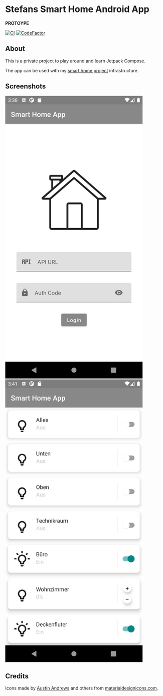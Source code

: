 # Stefans Smart Home Android App

**PROTOYPE**

[![CI](https://github.com/StefanOltmann/smart-home-android/actions/workflows/ci.yml/badge.svg)](https://github.com/StefanOltmann/smart-home-android/actions/workflows/ci.yml)
[![CodeFactor](https://www.codefactor.io/repository/github/stefanoltmann/smart-home-android/badge)](https://www.codefactor.io/repository/github/stefanoltmann/smart-home-android)

## About

This is a private project to play around and learn Jetpack Compose.

The app can be used with my [smart home project](https://github.com/StefanOltmann/smart-home-server) infrastructure.

## Screenshots

<img src="https://github.com/StefanOltmann/smart-home-android/blob/master/docs/screenshot_login.png" height="900">

<img src="https://github.com/StefanOltmann/smart-home-android/blob/master/docs/screenshot_devices.png" height="900">

## Credits

Icons made by [Austin Andrews](https://twitter.com/Templarian) and others
from [materialdesignicons.com](https://materialdesignicons.com/).
